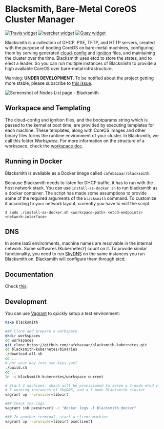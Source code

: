 # Blacksmith, Bare-Metal CoreOS Cluster Manager

[![Travis widget]][Travis] [![wercker widget]][wercker] [![Quay widget]][Quay]

[Travis]: https://travis-ci.org/cafebazaar/blacksmith "Continuous Integration"
[Travis widget]: https://travis-ci.org/cafebazaar/blacksmith.svg?branch=master
[wercker]: https://app.wercker.com/project/bykey/3f1066d1d6886dfc62a9469da691c1c3 "Container Build System"
[wercker widget]: https://app.wercker.com/status/3f1066d1d6886dfc62a9469da691c1c3/s/master
[Quay]: https://quay.io/repository/cafebazaar/blacksmith "Docker Repository on Quay"
[Quay widget]: https://quay.io/repository/cafebazaar/blacksmith/status

Blacksmith is a collection of DHCP, PXE, TFTP, and HTTP servers,
created with the purpose of booting CoreOS on bare-metal machines,
configuring them by serving generated [cloud-config] and [ignition] files, and
maintaining the cluster over the time.
Blacksmith uses etcd to store the states, and to elect a leader. So you can run
multiple instances of Blacksmith to provide a high available CoreOS over bare-metal
infrastructure.

Warning: **UNDER DEVELOPMENT**. To be notified about the project getting more stable,
please subscribe to [this issue](https://github.com/cafebazaar/blacksmith/issues/5).

![Screenshot of Nodes List page - Blacksmith][screenshot]

[cloud-config]: https://github.com/coreos/coreos-cloudinit
[ignition]: https://github.com/coreos/ignition
[screenshot]: https://github.com/cafebazaar/blacksmith/raw/master/docs/NodesList.png "Nodes List - Blacksmith"

## Workspace and Templating

The cloud-config and ignition files, and the bootparams string which is passed
to the kernel at boot time, are provided by executing templates for each machine.
These templates, along with CoreOS images and other binary files forms the
runtime environment of your cluster. In Blacksmith, we call this folder *Workspace*.
For more information on the structure of a workspace, check the [workspace doc].

[workspace doc]: docs/Workspace.md

## Running in Docker

Blacksmith is available as a Docker image called `cafebazaar/blacksmith`.

Because Blacksmith needs to listen for DHCP traffic, it has to run with
the host network stack. You can use `install-as-docker.sh` to run
blacksmith as a docker container. The script has made some assumptions to
provide some of the required arguments of the `blacksmith` command.
To customize it according to your network layout, currently you have to edit
the script.

```shell
$ sudo ./install-as-docker.sh <workspace-path> <etcd-endpoints> <network-interface>
```

## DNS
In some IaaS environments, machine names are resolvable in the internal network.
Some softwares (Kubernetes?) count on it. To provide similar functionality, you
need to run [SkyDNS] on the same instances you run Blacksmith on. Blacksmith will
configure them through etcd.

[SkyDNS]: https://github.com/skynetservices/skydns

## Documentation
Check [this](docs/README.md).

## Development

You can use [Vagrant](https://www.vagrantup.com/) to quickly setup a test environment:

```bash
make blacksmith

### Clone and prepare a workspace
mkdir workspaces
cd workspaces
git clone https://github.com/cafebazaar/blacksmith-kubernetes.git
cd blacksmith-kubernetes/binaries
./download-all.sh
cd ..
# put your key into ssh-keys.yaml
./build.sh
cd ..
ln -s blacksmith-kubernetes/workspace current

# Start 3 machines, which will be provisioned to serve a 3-node etcd cluster,
# 3 working instances of SkyDNS, and a 3-node Blacksmith cluster
vagrant up --provider=libvirt

### Check the logs
vagrant ssh pxeserver1 -c "docker logs -f blacksmith_docker"

### In another terminal, start a client machine
vagrant up --provider=libvirt pxeclient1
```

